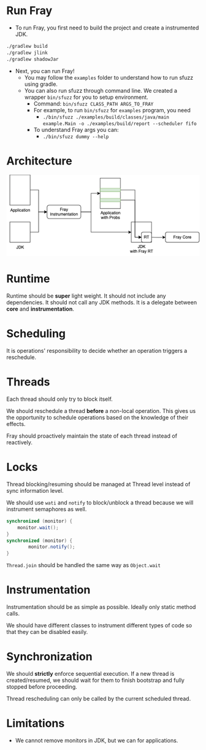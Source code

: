 # Run Fray

- To run Fray, you first need to build the project and create a instrumented JDK.

```bash
./gradlew build
./gradlew jlink
./gradlew shadowJar
```

- Next, you can run Fray!
  - You may follow the `examples` folder to understand how to run sfuzz using gradle.
  - You can also run sfuzz through command line. We created a wrapper `bin/sfuzz` for you
    to setup environment.
    - Command: `bin/sfuzz CLASS_PATH ARGS_TO_FRAY`
    - For example, to run `bin/sfuzz` for `examples` program, you need
        - `./bin/sfuzz ./examples/build/classes/java/main example.Main -o ./examples/build/report --scheduler fifo`
    - To understand Fray args you can:
        - `./bin/sfuzz dummy --help`


# Architecture

![image](./assets/fray-arch.png)




# Runtime

Runtime should be **super** light weight. It should not include any dependencies. It should not call any JDK methods.
It is a delegate between **core** and **instrumentation**.

# Scheduling

It is operations' responsibility to decide whether an operation triggers a reschedule.

# Threads

Each thread should only try to block itself.

We should reschedule a thread **before** a non-local operation. This gives us the opportunity to
schedule operations based on the knowledge of their effects.

Fray should proactively maintain the state of each thread instead of reactively.



# Locks

Thread blocking/resuming should be managed at Thread level instead of sync information level.

We should use `wati` and `notify` to block/unblock a thread because we will instrument semaphores as well.

```java
synchronized (monitor) {
    monitor.wait();
}
synchronized (monitor) {
        monitor.notify();
}
```

`Thread.join` should be handled the same way as `Object.wait`

# Instrumentation

Instrumentation should be as simple as possible. Ideally only static method calls.

We should have different classes to instrument different types of code so that they can be disabled easily.

# Synchronization

We should **strictly** enforce sequential execution. If a new thread is created/resumed, we
should wait for them to finish bootstrap and fully stopped before proceeding.

Thread rescheduling can only be called by the current scheduled thread.


# Limitations

- We cannot remove monitors in JDK, but we can for applications.

